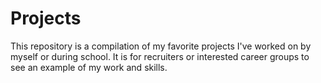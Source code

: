 # Projects
This repository is a compilation of my favorite projects I've worked on by myself or during school. It is for recruiters or interested career groups to see an example of my work and skills.
